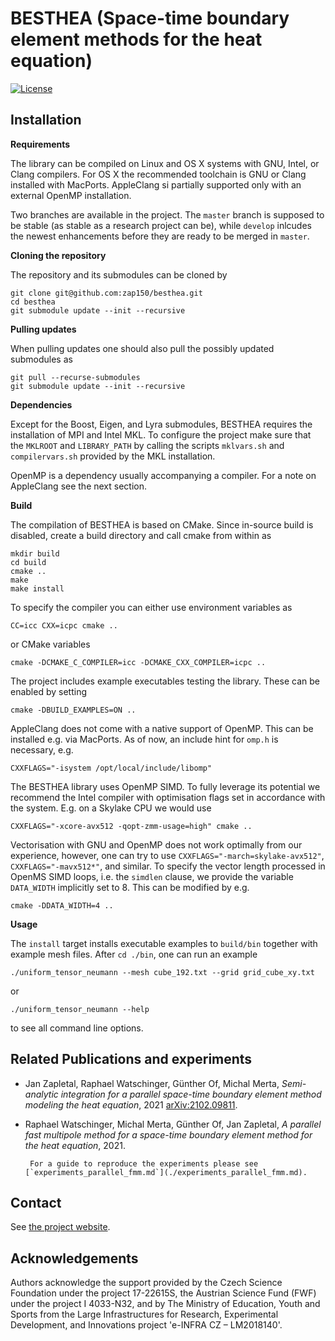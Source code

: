 BESTHEA (Space-time boundary element methods for the heat equation)
===================================================================

[![License](https://img.shields.io/badge/License-BSD%203--Clause-blue.svg)](https://opensource.org/licenses/BSD-3-Clause)

## Installation

**Requirements**

The library can be compiled on Linux and OS X systems with GNU, Intel, or Clang compilers. For OS X the recommended toolchain is GNU or Clang installed with MacPorts. AppleClang si partially supported only with an external OpenMP installation.

Two branches are available in the project. The `master` branch is supposed to be stable (as stable as a research project can be), while `develop` inlcudes the newest enhancements before they are ready to be merged in `master`.

**Cloning the repository**

The repository and its submodules can be cloned by
```
git clone git@github.com:zap150/besthea.git
cd besthea
git submodule update --init --recursive
```

**Pulling updates**

When pulling updates one should also pull the possibly updated submodules as
```
git pull --recurse-submodules
git submodule update --init --recursive
```

**Dependencies**

Except for the Boost, Eigen, and Lyra submodules, BESTHEA requires the installation of MPI and Intel MKL. To configure the project make sure that the `MKLROOT` and `LIBRARY_PATH` by calling the scripts `mklvars.sh` and `compilervars.sh` provided by the MKL installation.

OpenMP is a dependency usually accompanying a compiler. For a note on AppleClang see the next section.

**Build**

The compilation of BESTHEA is based on CMake. Since in-source build is disabled, create a build directory and call cmake from within as
```
mkdir build
cd build
cmake ..
make
make install
```
To specify the compiler you can either use environment variables as
```
CC=icc CXX=icpc cmake ..
```
or CMake variables
```
cmake -DCMAKE_C_COMPILER=icc -DCMAKE_CXX_COMPILER=icpc ..
```

The project includes example executables testing the library. These can be enabled by setting
```
cmake -DBUILD_EXAMPLES=ON ..
```

AppleClang does not come with a native support of OpenMP. This can be installed e.g. via MacPorts. As of now, an include hint for `omp.h` is necessary, e.g.
```
CXXFLAGS="-isystem /opt/local/include/libomp"
```

The BESTHEA library uses OpenMP SIMD. To fully leverage its potential we recommend the Intel compiler with optimisation flags set in accordance with the system. E.g. on a Skylake CPU we would use
```
CXXFLAGS="-xcore-avx512 -qopt-zmm-usage=high" cmake ..
```
Vectorisation with GNU and OpenMP does not work optimally from our experience, however, one can try to use `CXXFLAGS="-march=skylake-avx512"`, `CXXFLAGS="-mavx512*"`, and similar.
To specify the vector length processed in OpenMS SIMD loops, i.e. the `simdlen` clause, we provide the variable `DATA_WIDTH` implicitly set to 8. This can be modified by e.g.
```
cmake -DDATA_WIDTH=4 ..
```

**Usage**

The `install` target installs executable examples to `build/bin` together with example mesh files. After `cd ./bin`, one can run an example
```
./uniform_tensor_neumann --mesh cube_192.txt --grid grid_cube_xy.txt
```
or
```
./uniform_tensor_neumann --help
```
to see all command line options.

## Related Publications and experiments

* Jan Zapletal, Raphael Watschinger, Günther Of, Michal Merta, *Semi-analytic integration for a parallel space-time boundary element method modeling the heat equation*, 2021 [arXiv:2102.09811](https://arxiv.org/abs/2102.09811).

* Raphael Watschinger, Michal Merta, Günther Of, Jan Zapletal, *A parallel fast multipole method for a space-time boundary element method for the heat equation*, 2021.

       For a guide to reproduce the experiments please see [`experiments_parallel_fmm.md`](./experiments_parallel_fmm.md).



## Contact

See [the project website](https://sites.google.com/view/besthea/).

## Acknowledgements

Authors acknowledge the support provided by the Czech Science Foundation under the project 17-22615S, the Austrian Science Fund (FWF) under the project I 4033-N32, and by The Ministry of Education, Youth and Sports from the Large Infrastructures for Research, Experimental Development, and Innovations project 'e-INFRA CZ – LM2018140'.

